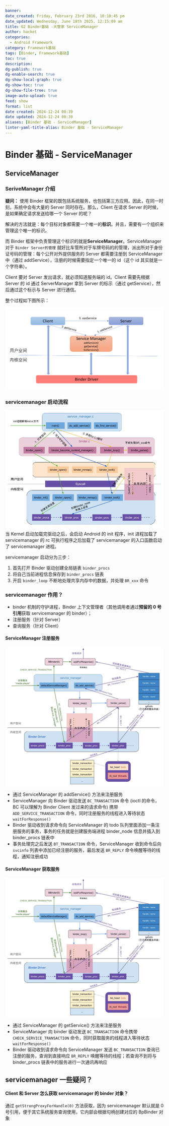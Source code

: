 ```yaml
---
banner: 
date_created: Friday, February 23rd 2016, 10:10:45 pm
date_updated: Wednesday, June 18th 2025, 12:15:09 am
title: 02 Binder基础 -大管家 ServiceManager
author: hacket
categories:
  - Android Framework
category: Framework基础
tags: [Binder, Framework基础]
toc: true
description: 
dg-publish: true
dg-enable-search: true
dg-show-local-graph: true
dg-show-toc: true
dg-show-file-tree: true
image-auto-upload: true
feed: show
format: list
date created: 2024-12-24 00:39
date updated: 2024-12-24 00:39
aliases: [Binder 基础 - ServiceManager]
linter-yaml-title-alias: Binder 基础 - ServiceManager
---
```


# Binder 基础 - ServiceManager

## ServiceManager

### SeriveManager 介绍

**疑问：** 使用 Binder 框架的既包括系统服务，也包括第三方应用。因此，在同一时刻，系统中会有大量的 Server 同时存在。那么，Client 在请求 Server 的时候，是如果确定请求发送给哪一个 Server 的呢？

解决的方法就是：每个目标对象都需要一个唯一的**标识**。并且，需要有一个组织来管理这个唯一的标识。

而 Binder 框架中负责管理这个标识的就是**ServiceManager**。ServiceManager 对于 `Binder Server的管理` 就好比车管所对于车牌号码的的管理，派出所对于身份证号码的管理：每个公开对外提供服务的 Server 都需要注册到 ServiceManager 中（通过 addService），注册的时候需要指定一个唯一的 id（这个 id 其实就是一个字符串）。

Client 要对 Server 发出请求，就必须知道服务端的 id。Client 需要先根据 Server 的 id 通过 ServerManager 拿到 Server 的标示（通过 getService），然后通过这个标示与 Server 进行通信。

整个过程如下图所示：

![image.png](https://raw.githubusercontent.com/hacket/ObsidianOSS/master/obsidian/20250616011857089.png)

### servicemanager 启动流程

![5czg2](https://raw.githubusercontent.com/hacket/ObsidianOSS/master/obsidian/5czg2.png)当 Kernel 启动加载完驱动之后，会启动 Android 的 init 程序，init 进程加载了 servicemanager 的 rc 可执行程序之后加载了 servicemanager 的入口函数启动了 servicemanager 进程。

servicemanager 启动分为三步：

1. 首先打开 Binder 驱动创建全局链表 `binder_procs`
2. 将自己当前进程信息保存到 `binder_procs` 链表
3. 开启 `binder_loop` 不断地处理共享内存中的数据，并处理 `BR_xxx` 命令

### servicemanager 作用？

- binder 机制的守护进程，Binder 上下文管理者（其他调用者通过**预留的 0 号引用**获取 servicemanager 的 binder）；
- 注册服务（针对 Server）
- 查询服务（针对 Client）

#### ServiceManager 注册服务

![wsacc](https://raw.githubusercontent.com/hacket/ObsidianOSS/master/obsidian/wsacc.png)

- 通过 ServiceManager 的 addService() 方法来注册服务
- ServiceManager 向 Binder 驱动发送 `BC_TRANSACTION` 命令 (ioctl 的命令，BC 可以理解为 Binder Client 发过来的请求命令) 携带 `ADD_SERVICE_TRANSACTION` 命令，同时注册服务的线程进入等待状态 `waitForResponse()`
- Binder 驱动收到请求命令向 ServiceManager 的 todo 队列里面添加一条注册服务的事务，事务的任务就是创建服务端进程 binder_node 信息并插入到 binder_procs 链表中
- 事务处理完之后发送 `BT_TRANSACTION` 命令，ServiceManager 收到命令后向 `svcinfo` 列表中添加已经注册的服务，最后发送 `BR_REPLY` 命令唤醒等待的线程，通知注册成功

#### ServiceManager 获取服务

![72q8w](https://raw.githubusercontent.com/hacket/ObsidianOSS/master/obsidian/72q8w.png)

- 通过 ServiceManager 的 getService() 方法来注册服务
- ServiceManager 向 binder 驱动发送 `BC_TRANSACTION` 命令携带 `CHECK_SERVICE_TRANSACTION` 命令，同时获取服务的线程进入等待状态 `waitForResponse()`
- Binder 驱动收到请求命令向 ServiceManager 发送 `BC_TRANSACTION` 查询已注册的服务，查询到直接响应 `BR_REPLY` 唤醒等待的线程；若查询不到将与 binder_procs 链表中的服务进行一次通讯再响应

## servicemanager 一些疑问？

#### Client 和 Server 怎么获取 servicemanager 的 binder 对象？

通过 `getStrongProxyForHandle(0)` 方法获取，因为 servicemanager 默认就是 0 号引用，便于其它系统服务查询使用，它内部会根据句柄创建对应的 BpBinder 对象
